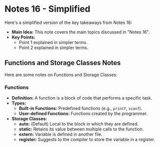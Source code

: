 # Notes 16 - Simplified

Here's a simplified version of the key takeaways from Notes 16:

*   **Main Idea:** This note covers the main topics discussed in "Notes 16".
*   **Key Points:**
    *   Point 1 explained in simpler terms.
    *   Point 2 explained in simpler terms.

## Functions and Storage Classes Notes

Here are some notes on Functions and Storage Classes:

### Functions

*   **Definition:** A function is a block of code that performs a specific task.
*   **Types:**
    *   **Built-in Functions:**  Predefined functions (e.g., `printf`, `scanf`).
    *   **User-defined Functions:** Functions created by the programmer.
*   **Storage Classes:**
    *   **auto:** (Default) Local to the block in which they are defined.
    *   **static:**  Retains its value between multiple calls to the function.
    *   **extern:**  Variable is defined in another file.
    *   **register:** Suggests to the compiler to store the variable in a register.
